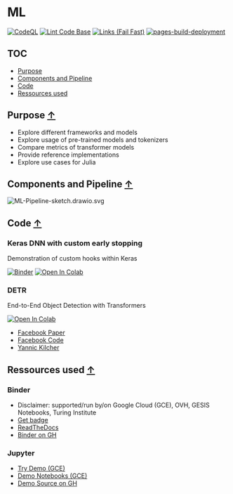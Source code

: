 # ML

[![CodeQL](https://github.com/qte77/ML/actions/workflows/codeql.yml/badge.svg)](https://github.com/qte77/ML/actions/workflows/codeql.yml)
[![Lint Code Base](https://github.com/qte77/ML/actions/workflows/linter.yml/badge.svg)](https://github.com/qte77/ML/actions/workflows/linter.yml)
[![Links (Fail Fast)](https://github.com/qte77/ML/actions/workflows/links-fail-fast.yml/badge.svg)](https://github.com/qte77/ML/actions/workflows/links-fail-fast.yml)
[![pages-build-deployment](https://github.com/qte77/ML/actions/workflows/pages/pages-build-deployment/badge.svg)](https://github.com/qte77/ML/actions/workflows/pages/pages-build-deployment)

## TOC

* [Purpose](./README.md#purpose)
* [Components and Pipeline](./README.md#components-and-pipeline)
* [Code](./README.md#Code)
* [Ressources used](./README.md#ressources-used)

## Purpose [↑](./README.md#ML)

* Explore different frameworks and models
* Explore usage of pre-trained models and tokenizers
* Compare metrics of transformer models
* Provide reference implementations
* Explore use cases for Julia

## Components and Pipeline [↑](./README.md#ML)

![ML-Pipeline-sketch.drawio.svg](./img/ML-Pipeline-sketch.drawio.svg)

## Code [↑](./README.md#ML)

### Keras DNN with custom early stopping

Demonstration of custom hooks within Keras

[![Binder](https://mybinder.org/badge_logo.svg)](https://mybinder.org/v2/gh/qte77/ML/HEAD?labpath=ipynb%2FKeras_DNN_custom_early_stopping.ipynb)
[![Open In Colab](https://colab.research.google.com/assets/colab-badge.svg)](https://colab.research.google.com/github/qte77/ML/blob/main/ipynb/Keras_DNN_custom_early_stopping.ipynb)

### DETR

End-to-End Object Detection with Transformers  
  
<!-- [![Binder](https://mybinder.org/badge_logo.svg)](https://mybinder.org/v2/gh/qte77/ML/blob/main/DETR_PaperCode.ipynb/HEAD) -->
[![Open In Colab](https://colab.research.google.com/assets/colab-badge.svg)](https://colab.research.google.com/github/qte77/ML/blob/main/DETR_PaperCode.ipynb)
- [Facebook Paper](https://arxiv.org/abs/2005.12872)
- [Facebook Code](https://github.com/facebookresearch/detr)
- [Yannic Kilcher](https://youtu.be/T35ba_VXkMY)

## Ressources used [↑](./README.md#ML)

### Binder

- Disclaimer: supported/run by/on Google Cloud (GCE), OVH, GESIS Notebooks, Turing Institute 
- [Get badge](https://mybinder.org/)
- [ReadTheDocs](https://mybinder.readthedocs.io/en/latest/)
- [Binder on GH](https://github.com/jupyterhub/binder)

### Jupyter

- [Try Demo (GCE)](https://jupyter.org/try)
- [Demo Notebooks (GCE)](https://mybinder.org/v2/gh/jupyterlab/jupyterlab-demo/HEAD?urlpath=lab/tree/demo)
- [Demo Source on GH](https://github.com/jupyterlab/jupyterlab-demo/)
